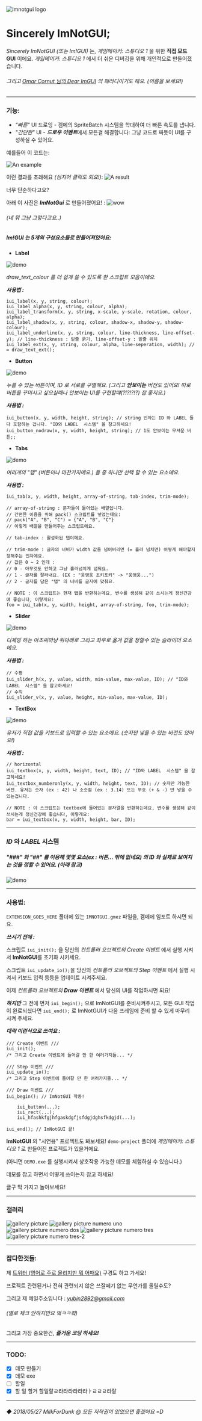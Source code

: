 ![imnotgui logo](https://TandyRum1024.github.io/imnotgui_huge.png)

# Sincerely ImNotGUI;


*Sincerely ImNotGUI (또는 Im!GUI)* 는, *게임메이커: 스튜디오 1* 을 위한 **직접 모드 GUI** 이에요.
*게임메이커: 스튜디오 1* 에서 더 쉬운 디버깅을 위해 개인적으로 만들어졌습니다.

###### *그리고 [Omar Cornut 님의 Dear ImGUI](https://github.com/ocornut/imgui) 의 패러디이기도 해요. (이름을 보세요!)*
&NewLine;

---

### 기능:
* *"빠른"* UI 드로잉 - 겜메의 SpriteBatch 시스템을 학대하여 더 빠른 속도를 냅니다.
* *"간단한"* UI - ***드로우 이벤트***에서 모든걸 해결합니다: 그냥 코드로 짜듯이 UI를 구성하실 수 있어요.

예를들어 이 코드는:

![An example](https://TandyRum1024.github.io/imnotgui/example-code.png)

이런 결과를 초래해요 *(심지어 클릭도 되요!)*:
![A result](https://TandyRum1024.github.io/imnotgui/example-result.png)

너무 단순하다고요?

아래 이 사진은 ***ImNotGui*** 로 만들어졌어요! :
![wow](https://TandyRum1024.github.io/imnotgui/gal2.png)
###### *(네 뭐 그냥 그렇다고요..)*
&NewLine;
##### **Im!GUI** 는 5개의 구성요소들로 만들어져있어요:

* **Label**

![demo](https://TandyRum1024.github.io/imnotgui/example-label.png)

*draw_text_colour 를 더 쉽게 쓸 수 있도록 한 스크립트 모음이에요.*

***사용법 :***

```
iui_label(x, y, string, colour);
iui_label_alpha(x, y, string, colour, alpha);
iui_label_transform(x, y, string, x-scale, y-scale, rotation, colour, alpha);
iui_label_shadow(x, y, string, colour, shadow-x, shadow-y, shadow-colour);
iui_label_underline(x, y, string, colour, line-thickness, line-offset-y); // line-thickness : 밑줄 굵기, line-offset-y : 밑줄 위치
iui_label_ext(x, y, string, colour, alpha, line-seperation, width); // = draw_text_ext();
```

* **Button**

![demo](https://TandyRum1024.github.io/imnotgui/example-button.png)

*누를 수 있는 버튼이며, ID 로 서로를 구별해요. (그리고 ***안보이는*** 버전도 있어요! 따로 버튼을 꾸미시고 싶으실때나 안보이는 UI를 구현할떄(?!?!?!?) 참 좋지요.)*

***사용법 :***

```
iui_button(x, y, width, height, string); // string 인자는 ID 와 LABEL 둘 다 포함하는 겁니다. "ID와 LABEL  시스템" 을 참고하세요!
iui_button_nodraw(x, y, width, height, string); // 1도 안보이는 무셔운 버튼;;
```

* **Tabs**

![demo](https://TandyRum1024.github.io/imnotgui/example-tabs.png)

*여러개의 "탭" (버튼이나 마찬가지에요.) 들 중 하나만 선택 할 수 있는 요소에요.*

***사용법 :***

```
iui_tab(x, y, width, height, array-of-string, tab-index, trim-mode);

// array-of-string : 문자들이 들어있는 배열입니다.
// 간편한 이용을 위해 pack() 스크립트를 넣었는데요:
// pack("A", "B", "C") = {"A", "B", "C"}
// 이렇게 배열을 만들어주는 스크립트에요.

// tab-index : 활성화된 탭이에요.

// trim-mode : 글자의 너비가 width 값을 넘어버리면 (= 흘러 넘치면) 어떻게 해야할지 정해주는 인자에요.
// 값은 0 ~ 2 인데 :
// 0 - 아무것도 안하고 그냥 흘러넘치게 냅둬요.
// 1 - 글자를 잘라내요. (EX : "웅앵웅 초키포키" -> "웅앵웅...")
// 2 - 글자를 담은 "탭" 의 너비를 글자에 맞춰요.

// NOTE : 이 스크립트는 현재 탭을 반환하는데요, 변수를 생성해 같이 쓰시는게 정신건강에 좋습니다, 이렇게요:
foo = iui_tab(x, y, width, height, array-of-string, foo, trim-mode);
```

* **Slider**

![demo](https://TandyRum1024.github.io/imnotgui/example-slider.png)

*디제잉 하는 아조씨마냥 위아래로 그리고 좌우로 옮겨 값을 정할수 있는 슬라이더 요소에요.*

***사용법 :***

```
// 수평
iui_slider_h(x, y, value, width, min-value, max-value, ID); // "ID와 LABEL  시스템" 을 참고하세요!
// 수직
iui_slider_v(x, y, value, height, min-value, max-value, ID);
```

* **TextBox**

![demo](https://TandyRum1024.github.io/imnotgui/example-textbox.png)

*유저가 직접 값을 키보드로 입력할 수 있는 요소에요. (숫자만 넣을 수 있는 버전도 있어요!)*

***사용법 :***

```
// horizontal
iui_textbox(x, y, width, height, text, ID); // "ID와 LABEL  시스템" 을 참고하세요!
iui_textbox_numberonly(x, y, width, height, text, ID); // 숫자만 가능한 버전. 유저는 숫자 (ex : 42) 나 소숫점 (ex : 3.14) 또는 부호 (+ & -) 만 넣을 수 있는겁니다.

// NOTE : 이 스크립트는 textbox에 들어있는 문자열을 반환하는데요, 변수를 생성해 같이 쓰시는게 정신건강에 좋습니다, 이렇게요:
bar = iui_textbox(x, y, width, height, bar, ID);
```

---
### ***ID*** 와 ***LABEL*** 시스템
##### "###" 와 "##" 를 이용해 몇몇 요소(ex : 버튼... 밖에 없네요) 의 ID 와 실제로 보여지는 것을 정할 수 있어요. (아래 참고)
![demo](https://TandyRum1024.github.io/imnotgui/example-id-label.png)

---
### 사용법:

`EXTENSION_GOES_HERE` 폴더에 있는 `IMNOTGUI.gmez` 파일을, 겜메에 임포트 하시면 되요.

***쓰시기 전에 :***

스크립트 `iui_init();` 을 당신의 *컨트롤러 오브젝트의 Create 이벤트* 에서 실행 시켜서 **ImNotGUI**를 초기화 시키세요.

스크립트 `iui_update_io();`을 당신의 *컨트롤러 오브젝트의 Step 이벤트* 에서 실행 시켜서 키보드 입력 등등을 업데이트 시켜주세요.

이제 *컨트롤러 오브젝트의* ***Draw 이벤트*** 에서 당신의 UI를 작업하시면 되요!

***하지만*** 그 전에 먼저 `iui_begin();` 으로 ImNotGUI를 준비시켜주시고, 모든 GUI 작업이 완료되셨다면 `iui_end();` 로 ImNotGUI가 다음 프레임에 준비 할 수 있게 마무리 시켜 주세요.

***대략 이런식으로 쓰여요 :***
```
/// Create 이벤트 ///
iui_init();
/* 그리고 Create 이벤트에 들어갈 만 한 여러가지들... */

/// Step 이벤트 ///
iui_update_io();
/* 그리고 Step 이벤트에 들어갈 만 한 여러가지들... */

/// Draw 이벤트 ///
iui_begin(); // ImNotGUI 작동!

	iui_button(...);
	iui_rect(...);
	iui_hfashkfgjhfgaskdgfjsfdgjdghsfkdgjd(...);

iui_end(); // ImNotGUI 끝!
```

**ImNotGUI** 의 "시연용" 프로젝트도 봐보세요! `demo-project` 폴더에 *게임메이커: 스튜디오 1* 로 만들어진 프로젝트가 있을거에요.

(아니면 `DEMO.exe` 를 실행시켜서 상호작용 가능한 데모를 체험하실 수 있습니다.)

데모를 참고 하면서 어떻게 쓰이는지 참고 하세요!

글구 막 가지고 놀아보세요!

----------

### 갤러리

![gallery picture](https://TandyRum1024.github.io/imnotgui/logo-small.png)
![gallery picture numero uno](https://TandyRum1024.github.io/imnotgui/gal1.png)
![gallery picture numero dos](https://TandyRum1024.github.io/imnotgui/gal2.png)
![gallery picture numero tres](https://TandyRum1024.github.io/imnotgui/gal-demo-button.png)
![gallery picture numero tres-2](https://TandyRum1024.github.io/imnotgui/gal-demo-slider.png)

---

### 잡다한것들:

제 [트위터 (영어로 주로 올리지만 뭐 어때요)](https://twitter.com/ZIKBAKGURI) 구경도 하고 가세요!

프로젝트 관련된거나 전혀 관련되지 않은 쓰잘떼기 없는 무언가를 올릴수도?

그리고 제 메일주소입니다 : *yubin2892@gmail.com*

###### (별로 체크 안하지만요 엌ㅋㅋ컼)

그리고 가장 중요한건, ***즐거운 코딩 하세요!***

---

### TODO:

- [x] 데모 만들기
- [x] 데모 exe
- [ ] 할일
- [x] 할 일 할거 할일랄ㄹ라라라라라라ㅏㄹㄹㄹ라랄

---

###### ◆ 2018/05/27 MilkForDunk @ 모든 저작권이 있었으면 좋겠어요 =D